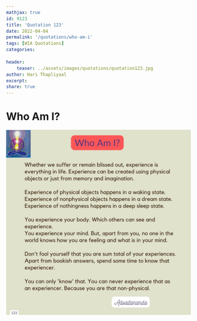 ```yaml
---
mathjax: true
id: 9123
title: 'Quotation 123'
date: 2022-04-04
permalink: '/quotations/who-am-i'
tags: [WIA Quotations] 
categories: 

header:
    teaser: ../assets/images/quotations/quotation123.jpg
author: Hari Thapliyaal 
excerpt:
share: true 
---
```


# Who Am I?

![Who Am I?](../assets/images/quotations/quotation123.jpg)
